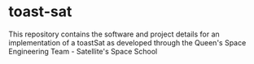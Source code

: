 # toast-sat
This repository contains the software and project details for an implementation of a toastSat as developed through the Queen's Space Engineering Team - Satellite's Space School

